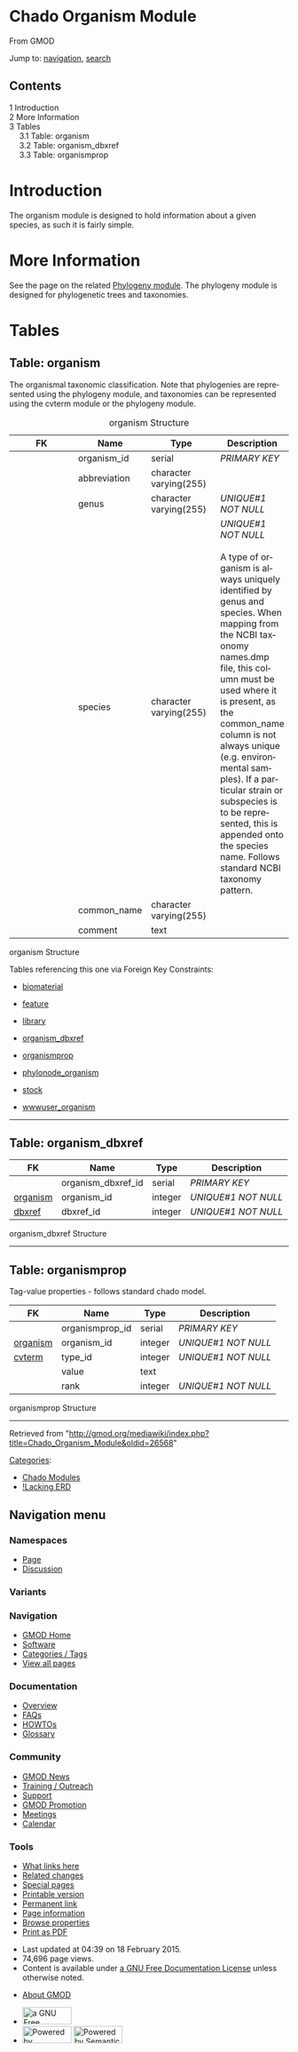 <div id="mw-page-base" class="noprint">

</div>

<div id="mw-head-base" class="noprint">

</div>

<div id="content" class="mw-body" role="main">

<span id="top"></span>

<div id="mw-js-message" style="display:none;">

</div>



# <span dir="auto">Chado Organism Module</span>

<div id="bodyContent">

<div id="siteSub">

From GMOD

</div>

<div id="contentSub">

</div>

<div id="jump-to-nav" class="mw-jump">

Jump to: [navigation](#mw-navigation), [search](#p-search)

</div>

<div id="mw-content-text" class="mw-content-ltr" lang="en" dir="ltr">

<div id="toc" class="toc">

<div id="toctitle">

## Contents

</div>

- [<span class="tocnumber">1</span>
  <span class="toctext">Introduction</span>](#Introduction)
- [<span class="tocnumber">2</span> <span class="toctext">More
  Information</span>](#More_Information)
- [<span class="tocnumber">3</span>
  <span class="toctext">Tables</span>](#Tables)
  - [<span class="tocnumber">3.1</span> <span class="toctext">Table:
    organism</span>](#Table:_organism)
  - [<span class="tocnumber">3.2</span> <span class="toctext">Table:
    organism_dbxref</span>](#Table:_organism_dbxref)
  - [<span class="tocnumber">3.3</span> <span class="toctext">Table:
    organismprop</span>](#Table:_organismprop)

</div>

# <span id="Introduction" class="mw-headline">Introduction</span>

The organism module is designed to hold information about a given
species, as such it is fairly simple.

  

# <span id="More_Information" class="mw-headline">More Information</span>

See the page on the related [Phylogeny
module](Chado_Phylogeny_Module "Chado Phylogeny Module"). The phylogeny
module is designed for phylogenetic trees and taxonomies.

# <span id="Tables" class="mw-headline">Tables</span>

## <span id="Table:_organism" class="mw-headline">Table: organism</span>

The organismal taxonomic classification. Note that phylogenies are
represented using the phylogeny module, and taxonomies can be
represented using the cvterm module or the phylogeny module.

<table data-border="1" data-cellpadding="3">
<caption>organism Structure</caption>
<colgroup>
<col style="width: 25%" />
<col style="width: 25%" />
<col style="width: 25%" />
<col style="width: 25%" />
</colgroup>
<thead>
<tr class="header">
<th>FK</th>
<th>Name</th>
<th>Type</th>
<th>Description</th>
</tr>
</thead>
<tbody>
<tr class="odd tr0">
<td></td>
<td>organism_id</td>
<td>serial</td>
<td><em>PRIMARY KEY</em></td>
</tr>
<tr class="even tr1">
<td></td>
<td>abbreviation</td>
<td>character varying(255)</td>
<td><em></em></td>
</tr>
<tr class="odd tr0">
<td></td>
<td>genus</td>
<td>character varying(255)</td>
<td><em>UNIQUE#1 NOT NULL</em></td>
</tr>
<tr class="even tr1">
<td></td>
<td>species</td>
<td>character varying(255)</td>
<td><em>UNIQUE#1 NOT NULL</em><br />
<br />
A type of organism is always uniquely identified by genus and species.
When mapping from the NCBI taxonomy names.dmp file, this column must be
used where it is present, as the common_name column is not always unique
(e.g. environmental samples). If a particular strain or subspecies is to
be represented, this is appended onto the species name. Follows standard
NCBI taxonomy pattern.</td>
</tr>
<tr class="odd tr0">
<td></td>
<td>common_name</td>
<td>character varying(255)</td>
<td><em></em></td>
</tr>
<tr class="even tr1">
<td></td>
<td>comment</td>
<td>text</td>
<td><em></em></td>
</tr>
</tbody>
</table>

organism Structure

Tables referencing this one via Foreign Key Constraints:

- [biomaterial](Chado_Tables#Table:_biomaterial "Chado Tables")

<!-- -->

- [feature](Chado_Tables#Table:_feature "Chado Tables")

<!-- -->

- [library](Chado_Tables#Table:_library "Chado Tables")

<!-- -->

- [organism_dbxref](Chado_Tables#Table:_organism_dbxref "Chado Tables")

<!-- -->

- [organismprop](Chado_Tables#Table:_organismprop "Chado Tables")

<!-- -->

- [phylonode_organism](Chado_Tables#Table:_phylonode_organism "Chado Tables")

<!-- -->

- [stock](Chado_Tables#Table:_stock "Chado Tables")

<!-- -->

- [wwwuser_organism](Chado_Tables#Table:_wwwuser_organism "Chado Tables")

------------------------------------------------------------------------

  

## <span id="Table:_organism_dbxref" class="mw-headline">Table: organism_dbxref</span>

| FK | Name | Type | Description |
|----|----|----|----|
|  | organism_dbxref_id | serial | *PRIMARY KEY* |
| [organism](Chado_Tables#Table:_organism "Chado Tables") | organism_id | integer | *UNIQUE#1 NOT NULL* |
| [dbxref](Chado_Tables#Table:_dbxref "Chado Tables") | dbxref_id | integer | *UNIQUE#1 NOT NULL* |

organism_dbxref Structure

------------------------------------------------------------------------

  

## <span id="Table:_organismprop" class="mw-headline">Table: organismprop</span>

Tag-value properties - follows standard chado model.

| FK | Name | Type | Description |
|----|----|----|----|
|  | organismprop_id | serial | *PRIMARY KEY* |
| [organism](Chado_Tables#Table:_organism "Chado Tables") | organism_id | integer | *UNIQUE#1 NOT NULL* |
| [cvterm](Chado_Tables#Table:_cvterm "Chado Tables") | type_id | integer | *UNIQUE#1 NOT NULL* |
|  | value | text |  |
|  | rank | integer | *UNIQUE#1 NOT NULL* |

organismprop Structure

------------------------------------------------------------------------

</div>

<div class="printfooter">

Retrieved from
"<http://gmod.org/mediawiki/index.php?title=Chado_Organism_Module&oldid=26568>"

</div>

<div id="catlinks" class="catlinks">

<div id="mw-normal-catlinks" class="mw-normal-catlinks">

[Categories](Special:Categories "Special:Categories"):

- [Chado Modules](Category:Chado_Modules "Category:Chado Modules")
- [!Lacking ERD](Category:!Lacking_ERD "Category:!Lacking ERD")

</div>

</div>

<div class="visualClear">

</div>

</div>

</div>

<div id="mw-navigation">

## Navigation menu

<div id="mw-head">



<div id="left-navigation">

<div id="p-namespaces" class="vectorTabs" role="navigation"
aria-labelledby="p-namespaces-label">

### Namespaces

- <span id="ca-nstab-main"><a href="Chado_Organism_Module" accesskey="c"
  title="View the content page [c]">Page</a></span>
- <span id="ca-talk"><a
  href="http://gmod.org/mediawiki/index.php?title=Talk:Chado_Organism_Module&amp;action=edit&amp;redlink=1"
  accesskey="t"
  title="Discussion about the content page [t]">Discussion</a></span>

</div>

<div id="p-variants" class="vectorMenu emptyPortlet" role="navigation"
aria-labelledby="p-variants-label">

### 

### Variants[](#)

<div class="menu">

</div>

</div>

</div>

<div id="right-navigation">





</div>



</div>

</div>

</div>

<div id="mw-panel">

<div id="p-logo" role="banner">

<a href="Main_Page"
style="background-image: url(../images/GMOD-cogs.png);"
title="Visit the main page"></a>

</div>

<div id="p-Navigation" class="portal" role="navigation"
aria-labelledby="p-Navigation-label">

### Navigation

<div class="body">

- <span id="n-GMOD-Home">[GMOD Home](Main_Page)</span>
- <span id="n-Software">[Software](GMOD_Components)</span>
- <span id="n-Categories-.2F-Tags">[Categories /
  Tags](Categories)</span>
- <span id="n-View-all-pages">[View all pages](Special:AllPages)</span>

</div>

</div>

<div id="p-Documentation" class="portal" role="navigation"
aria-labelledby="p-Documentation-label">

### Documentation

<div class="body">

- <span id="n-Overview">[Overview](Overview)</span>
- <span id="n-FAQs">[FAQs](Category:FAQ)</span>
- <span id="n-HOWTOs">[HOWTOs](Category:HOWTO)</span>
- <span id="n-Glossary">[Glossary](Glossary)</span>

</div>

</div>

<div id="p-Community" class="portal" role="navigation"
aria-labelledby="p-Community-label">

### Community

<div class="body">

- <span id="n-GMOD-News">[GMOD News](GMOD_News)</span>
- <span id="n-Training-.2F-Outreach">[Training /
  Outreach](Training_and_Outreach)</span>
- <span id="n-Support">[Support](Support)</span>
- <span id="n-GMOD-Promotion">[GMOD Promotion](GMOD_Promotion)</span>
- <span id="n-Meetings">[Meetings](Meetings)</span>
- <span id="n-Calendar">[Calendar](Calendar)</span>

</div>

</div>

<div id="p-tb" class="portal" role="navigation"
aria-labelledby="p-tb-label">

### Tools

<div class="body">

- <span id="t-whatlinkshere"><a href="Special:WhatLinksHere/Chado_Organism_Module" accesskey="j"
  title="A list of all wiki pages that link here [j]">What links here</a></span>
- <span id="t-recentchangeslinked"><a href="Special:RecentChangesLinked/Chado_Organism_Module"
  accesskey="k"
  title="Recent changes in pages linked from this page [k]">Related
  changes</a></span>
- <span id="t-specialpages"><a href="Special:SpecialPages" accesskey="q"
  title="A list of all special pages [q]">Special pages</a></span>
- <span id="t-print"><a
  href="http://gmod.org/mediawiki/index.php?title=Chado_Organism_Module&amp;printable=yes"
  rel="alternate" accesskey="p"
  title="Printable version of this page [p]">Printable version</a></span>
- <span id="t-permalink">[Permanent
  link](http://gmod.org/mediawiki/index.php?title=Chado_Organism_Module&oldid=26568 "Permanent link to this revision of the page")</span>
- <span id="t-info">[Page
  information](http://gmod.org/mediawiki/index.php?title=Chado_Organism_Module&action=info)</span>
- <span id="t-smwbrowselink"><a href="Special:Browse/Chado_Organism_Module" rel="smw-browse">Browse
  properties</a></span>
- <span id="t-pdf">[Print as
  PDF](http://gmod.org/mediawiki/index.php?title=Special:PdfPrint&page=Chado_Organism_Module)</span>

</div>

</div>

</div>

</div>

<div id="footer" role="contentinfo">

- <span id="footer-info-lastmod">Last updated at 04:39 on 18 February
  2015.</span>
- <span id="footer-info-viewcount">74,696 page views.</span>
- <span id="footer-info-copyright">Content is available under
  <a href="http://www.gnu.org/licenses/fdl-1.3.html" class="external"
  rel="nofollow">a GNU Free Documentation License</a> unless otherwise
  noted.</span>

<!-- -->

- <span id="footer-places-about">[About
  GMOD](GMOD:About "GMOD:About")</span>

<!-- -->

- <span id="footer-copyrightico">[<img src="http://www.gnu.org/graphics/gfdl-logo-small.png" width="88"
  height="31" alt="a GNU Free Documentation License" />](http://www.gnu.org/licenses/fdl-1.3.html)</span>
- <span id="footer-poweredbyico">[<img
  src="../mediawiki/skins/common/images/poweredby_mediawiki_88x31.png"
  width="88" height="31" alt="Powered by MediaWiki" />](http://www.mediawiki.org/)
  [<img
  src="../mediawiki/extensions/SemanticMediaWiki/resources/images/smw_button.png"
  width="88" height="31" alt="Powered by Semantic MediaWiki" />](https://www.semantic-mediawiki.org/wiki/Semantic_MediaWiki)</span>

<div style="clear:both">

</div>

</div>
